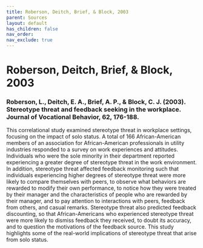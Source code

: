 ```yaml
---
title: Roberson, Deitch, Brief, & Block, 2003
parent: Sources
layout: default
has_children: false
nav_order: 
nav_exclude: true
---
```


# Roberson, Deitch, Brief, & Block, 2003

### Roberson, L., Deitch, E. A., Brief, A. P., & Block, C. J. (2003). Stereotype threat and feedback seeking in the workplace. Journal of Vocational Behavior, 62, 176-188.

This correlational study examined stereotype threat in workplace settings, focusing on the impact of solo status. A total of 166 African-American members of an association for African-American professionals in utility industries responded to a survey on work experiences and attitudes. Individuals who were the sole minority in their department reported experiencing a greater degree of stereotype threat in the work environment. In addition, stereotype threat affected feedback monitoring such that individuals experiencing higher degrees of stereotype threat were more likely to compare themselves with peers, to observe what behaviors are rewarded to modify their own performance, to notice how they were treated by their manager and the characteristics of people who are rewarded by their manager, and to pay attention to interactions with peers, feedback from others, and casual remarks. Stereotype threat also predicted feedback discounting, so that African-Americans who experienced stereotype threat were more likely to dismiss feedback they received, to doubt its accuracy, and to question the motivations of the feedback source. This study highlights some of the real-world implications of stereotype threat that arise from solo status.
